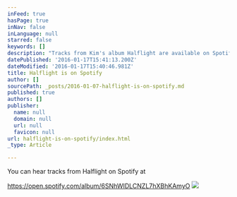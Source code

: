 ```yaml
---
inFeed: true
hasPage: true
inNav: false
inLanguage: null
starred: false
keywords: []
description: "Tracks from Kim's album Halflight are available on Spotify"
datePublished: '2016-01-17T15:41:13.200Z'
dateModified: '2016-01-17T15:40:46.981Z'
title: Halflight is on Spotify
author: []
sourcePath: _posts/2016-01-07-halflight-is-on-spotify.md
published: true
authors: []
publisher:
  name: null
  domain: null
  url: null
  favicon: null
url: halflight-is-on-spotify/index.html
_type: Article

---
```

You can hear tracks from Halflight on Spotify at

https://open.spotify.com/album/6SNhWIDLCNZL7hXBhKAmyO
![](https://the-grid-user-content.s3-us-west-2.amazonaws.com/05a5c67e-4a1a-4be0-8e86-fa51dc969698.jpg)
